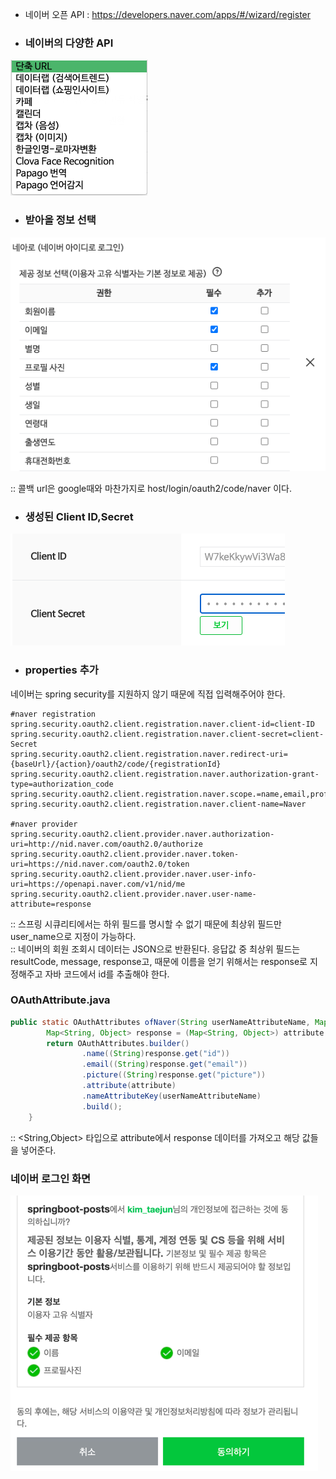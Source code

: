 * 네이버 오픈 API : https://developers.naver.com/apps/#/wizard/register

* ### 네이버의 다양한 API
![img_5.png](img_5.png)


* ### 받아올 정보 선택 
![img_4.png](img_4.png)

 :: 콜백 url은 google때와 마찬가지로 host/login/oauth2/code/naver 이다.
 
* ### 생성된 Client ID,Secret
![img_6.png](img_6.png)

* ### properties 추가
네이버는 spring security를 지원하지 않기 때문에 직접 입력해주어야 한다.
````properties
#naver registration
spring.security.oauth2.client.registration.naver.client-id=client-ID
spring.security.oauth2.client.registration.naver.client-secret=client-Secret
spring.security.oauth2.client.registration.naver.redirect-uri={baseUrl}/{action}/oauth2/code/{registrationId}
spring.security.oauth2.client.registration.naver.authorization-grant-type=authorization_code
spring.security.oauth2.client.registration.naver.scope.=name,email,profile_image
spring.security.oauth2.client.registration.naver.client-name=Naver

#naver provider
spring.security.oauth2.client.provider.naver.authorization-uri=http://nid.naver.com/oauth2.0/authorize
spring.security.oauth2.client.provider.naver.token-uri=https://nid.naver.com/oauth2.0/token
spring.security.oauth2.client.provider.naver.user-info-uri=https://openapi.naver.com/v1/nid/me
spring.security.oauth2.client.provider.naver.user-name-attribute=response
````
:: 스프링 시큐리티에서는 하위 필드를 명시할 수 없기 때문에 최상위 필드만 user_name으로 지정이 가능하다.    
:: 네이버의 회원 조회시 데이터는 JSON으로 반환된다. 응답값 중 최상위 필드는 resultCode, message, response고,
때문에 이름을 얻기 위해서는 response로 지정해주고 자바 코드에서 id를 추출해야 한다.


### OAuthAttribute.java
````java
public static OAuthAttributes ofNaver(String userNameAttributeName, Map<String, Object> attribute){
        Map<String, Object> response = (Map<String, Object>) attribute.get("response");
        return OAuthAttributes.builder()
                .name((String)response.get("id"))
                .email((String)response.get("email"))
                .picture((String)response.get("picture"))
                .attribute(attribute)
                .nameAttributeKey(userNameAttributeName)
                .build();
    }
````
:: <String,Object> 타입으로 attribute에서 response 데이터를 가져오고 해당 값들을 넣어준다.

### 네이버 로그인 화면
![img_7.png](img_7.png)

